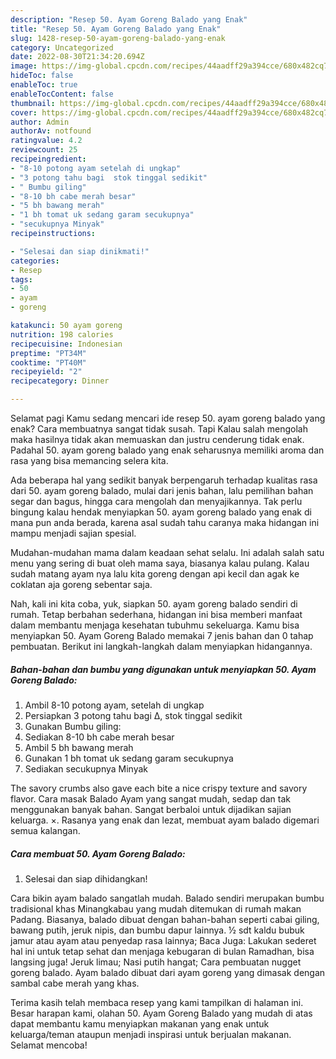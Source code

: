 ```yaml
---
description: "Resep 50. Ayam Goreng Balado yang Enak"
title: "Resep 50. Ayam Goreng Balado yang Enak"
slug: 1428-resep-50-ayam-goreng-balado-yang-enak
category: Uncategorized
date: 2022-08-30T21:34:20.694Z
image: https://img-global.cpcdn.com/recipes/44aadff29a394cce/680x482cq70/50-ayam-goreng-balado-foto-resep-utama.jpg
hideToc: false
enableToc: true
enableTocContent: false
thumbnail: https://img-global.cpcdn.com/recipes/44aadff29a394cce/680x482cq70/50-ayam-goreng-balado-foto-resep-utama.jpg
cover: https://img-global.cpcdn.com/recipes/44aadff29a394cce/680x482cq70/50-ayam-goreng-balado-foto-resep-utama.jpg
author: Admin
authorAv: notfound
ratingvalue: 4.2
reviewcount: 25
recipeingredient:
- "8-10 potong ayam setelah di ungkap"
- "3 potong tahu bagi  stok tinggal sedikit"
- " Bumbu giling"
- "8-10 bh cabe merah besar"
- "5 bh bawang merah"
- "1 bh tomat uk sedang garam secukupnya"
- "secukupnya Minyak"
recipeinstructions:

- "Selesai dan siap dinikmati!"
categories:
- Resep
tags:
- 50
- ayam
- goreng

katakunci: 50 ayam goreng 
nutrition: 198 calories
recipecuisine: Indonesian
preptime: "PT34M"
cooktime: "PT40M"
recipeyield: "2"
recipecategory: Dinner

---
```



Selamat pagi Kamu sedang mencari ide resep 50. ayam goreng balado yang enak? Cara membuatnya sangat tidak susah. Tapi Kalau salah mengolah maka hasilnya tidak akan memuaskan dan justru cenderung tidak enak. Padahal 50. ayam goreng balado yang enak seharusnya memiliki aroma dan rasa yang bisa memancing selera kita.


Ada beberapa hal yang sedikit banyak berpengaruh terhadap kualitas rasa dari 50. ayam goreng balado, mulai dari jenis bahan, lalu pemilihan bahan segar dan bagus, hingga cara mengolah dan menyajikannya. Tak perlu bingung kalau hendak menyiapkan 50. ayam goreng balado yang enak di mana pun anda berada, karena asal sudah tahu caranya maka hidangan ini mampu menjadi sajian spesial.

Mudahan-mudahan mama dalam keadaan sehat selalu. Ini adalah salah satu menu yang sering di buat oleh mama saya, biasanya kalau pulang. Kalau sudah matang ayam nya lalu kita goreng dengan api kecil dan agak ke coklatan aja goreng sebentar saja.


Nah, kali ini kita coba, yuk, siapkan 50. ayam goreng balado sendiri di rumah. Tetap berbahan sederhana, hidangan ini bisa memberi manfaat dalam membantu menjaga kesehatan tubuhmu sekeluarga. Kamu bisa menyiapkan 50. Ayam Goreng Balado memakai 7 jenis bahan dan 0 tahap pembuatan. Berikut ini langkah-langkah dalam menyiapkan hidangannya.

<!--inarticleads1-->

##### Bahan-bahan dan bumbu yang digunakan untuk menyiapkan 50. Ayam Goreng Balado:

1. Ambil 8-10 potong ayam, setelah di ungkap
1. Persiapkan 3 potong tahu bagi ∆, stok tinggal sedikit
1. Gunakan  Bumbu giling:
1. Sediakan 8-10 bh cabe merah besar
1. Ambil 5 bh bawang merah
1. Gunakan 1 bh tomat uk sedang garam secukupnya
1. Sediakan secukupnya Minyak


The savory crumbs also gave each bite a nice crispy texture and savory flavor. Cara masak Balado Ayam yang sangat mudah, sedap dan tak menggunakan banyak bahan. Sangat berbaloi untuk dijadikan sajian keluarga. ×. Rasanya yang enak dan lezat, membuat ayam balado digemari semua kalangan. 

<!--inarticleads2-->

##### Cara membuat 50. Ayam Goreng Balado:


1. Selesai dan siap dihidangkan!

Cara bikin ayam balado sangatlah mudah. Balado sendiri merupakan bumbu tradisional khas Minangkabau yang mudah ditemukan di rumah makan Padang. Biasanya, balado dibuat dengan bahan-bahan seperti cabai giling, bawang putih, jeruk nipis, dan bumbu dapur lainnya. ½ sdt kaldu bubuk jamur atau ayam atau penyedap rasa lainnya; Baca Juga: Lakukan sederet hal ini untuk tetap sehat dan menjaga kebugaran di bulan Ramadhan, bisa langsing juga! Jeruk limau; Nasi putih hangat; Cara pembuatan nugget goreng balado. Ayam balado dibuat dari ayam goreng yang dimasak dengan sambal cabe merah yang khas. 

Terima kasih telah membaca resep yang kami tampilkan di halaman ini. Besar harapan kami, olahan 50. Ayam Goreng Balado yang mudah di atas dapat membantu kamu menyiapkan makanan yang enak untuk keluarga/teman ataupun menjadi inspirasi untuk berjualan makanan. Selamat mencoba!
